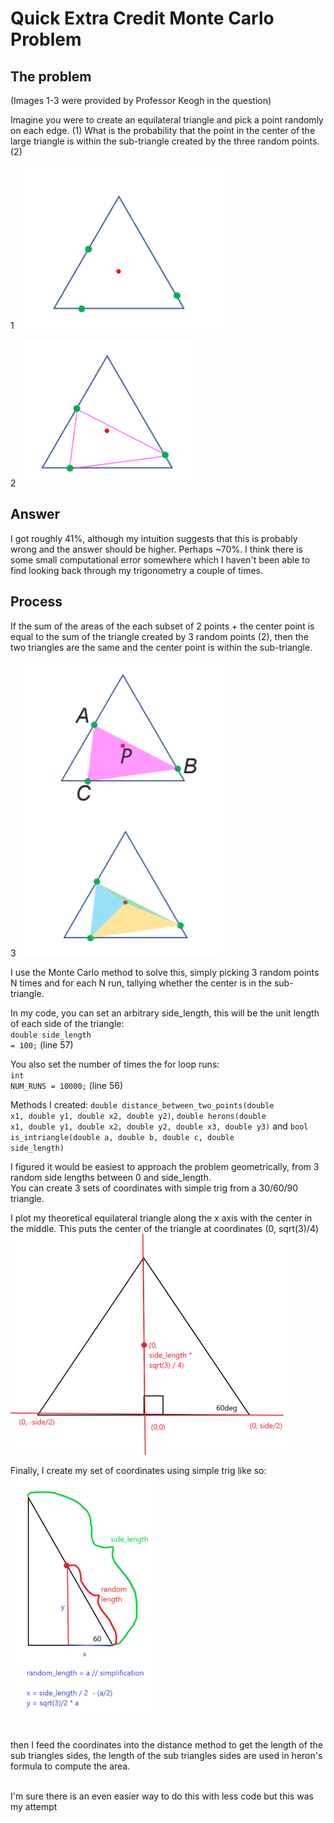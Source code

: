 # Quick Extra Credit Monte Carlo Problem

## The problem
(Images 1-3 were provided by Professor Keogh in the question)

Imagine you were to create an equilateral triangle and pick a point randomly on each edge. (1)
What is the probability that the point in the center of the large triangle is within the sub-triangle created by the three random points. (2)

1
 ![](tri2.png)
 
 2  ![](tri3.png)
 
 
 ## Answer
 I got roughly 41%, although my intuition suggests that this is probably wrong and the answer should be higher. Perhaps ~70%. I think there is some small computational error somewhere which I haven't been able to find 
 looking back through my trigonometry a couple of times. 
 
 
 ## Process
 If the sum of the areas of the each subset of 2 points + the center point is equal to the sum of the triangle created by 3 random points (2), then the two triangles are the same and
 the center point is within the sub-triangle. 
 
 3  ![](tri4.png)
 
I use the Monte Carlo method to solve this, simply picking 3 random points N times and for each N run, tallying whether the center is in the sub-triangle.

 In my code, you can set an arbitrary side_length, this will be the unit length of each side of the triangle: <br>
 <code>double side_length = 100;</code> (line 57)
 
 You also set the number of times the for loop runs: <br>
 <code>int NUM_RUNS = 10000;</code> (line 56)
 
 Methods I created: <code>double distance_between_two_points(double x1, double y1, double x2, double y2)</code>, <code>double herons(double x1, double y1, double x2, double y2, double x3, double y3)</code>
 and <code>bool is_intriangle(double a, double b, double c, double side_length)</code><br>
 
 I figured it would be easiest to approach the problem geometrically, from 3 random side lengths between 0 and side_length.  
  You can create 3 sets of coordinates with simple trig from a 30/60/90 triangle. 
 
  I plot my theoretical equilateral triangle along the x axis with the center in the middle. This puts the center of the triangle at coordinates (0, sqrt(3)/4)
   <br>![](img5.png)
 
  Finally, I create my set of coordinates using simple trig like so:
  <br>![](img6.png)
  
  <br> then I feed the coordinates into the distance method to get the length of the sub triangles sides, the length of the sub triangles sides are used in heron's formula
  to compute the area. 
  
  <br> I'm sure there is an even easier way to do this with less code but this was my attempt
 
 
 
